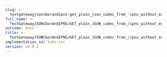 ```yaml
---
slug: >-
  testgatewayjsoncborandipns-get_plain_json_codec_from_-ipns_without_explicit_format_returns_the_same_payload_as_-ipfs
full_name: >-
  TestGatewayJSONCborAndIPNS/GET_plain_JSON_codec_from_/ipns_without_explicit_format_returns_the_same_payload_as_/ipfs
outcome: pass
title: >-
  TestGatewayJSONCborAndIPNS/GET_plain_JSON_codec_from_/ipns_without_explicit_format_returns_the_same_payload_as_/ipfs
implementation_id: kubo-ter
version: v0.0.2
---
```


